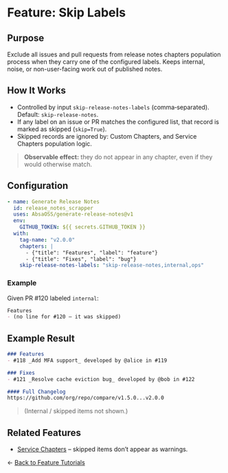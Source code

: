 # Feature: Skip Labels

## Purpose
Exclude all issues and pull requests from release notes chapters population process when they carry one of the configured labels. Keeps internal, noise, or non-user-facing work out of published notes.

## How It Works
- Controlled by input `skip-release-notes-labels` (comma‑separated). Default: `skip-release-notes`.
- If any label on an issue or PR matches the configured list, that record is marked as skipped (`skip=True`).
- Skipped records are ignored by: Custom Chapters, and Service Chapters population logic.

>  **Observable effect:** they do not appear in any chapter, even if they would otherwise match.

## Configuration
```yaml
- name: Generate Release Notes
  id: release_notes_scrapper
  uses: AbsaOSS/generate-release-notes@v1
  env:
    GITHUB_TOKEN: ${{ secrets.GITHUB_TOKEN }}
  with:
    tag-name: "v2.0.0"
    chapters: |
      - {"title": "Features", "label": "feature"}
      - {"title": "Fixes", "label": "bug"}
    skip-release-notes-labels: "skip-release-notes,internal,ops"
```

### Example
Given PR #120 labeled `internal`:
```markdown
Features
- (no line for #120 – it was skipped)
```

## Example Result
```markdown
### Features
- #118 _Add MFA support_ developed by @alice in #119

### Fixes
- #121 _Resolve cache eviction bug_ developed by @bob in #122

#### Full Changelog
https://github.com/org/repo/compare/v1.5.0...v2.0.0

```
> (Internal / skipped items not shown.)

## Related Features
- [Service Chapters](./service_chapters.md) – skipped items don’t appear as warnings.

← [Back to Feature Tutorials](../../README.md#feature-tutorials)
